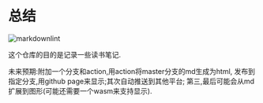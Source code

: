 # 总结

![markdownlint](https://github.com/63isOK/after-read/workflows/markdownlint-lint/badge.svg)

这个仓库的目的是记录一些读书笔记.

未来预期:附加一个分支和action,用action将master分支的md生成为html,
发布到指定分支,用github page来显示;其次自动推送到其他平台;
第三,最后可能会从md扩展到图形(可能还需要一个wasm来支持显示).
